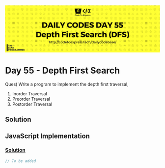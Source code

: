 ![cover](./cover.png)

# Day 55 - Depth First Search

Ques) Write a program to implement the depth first traversal,

1. Inorder Traversal
2. Preorder Traversal
3. Postorder Traversal

## Solution

## JavaScript Implementation

### [Solution](./JavaScript/BFS.js)

```js
// To be added
```